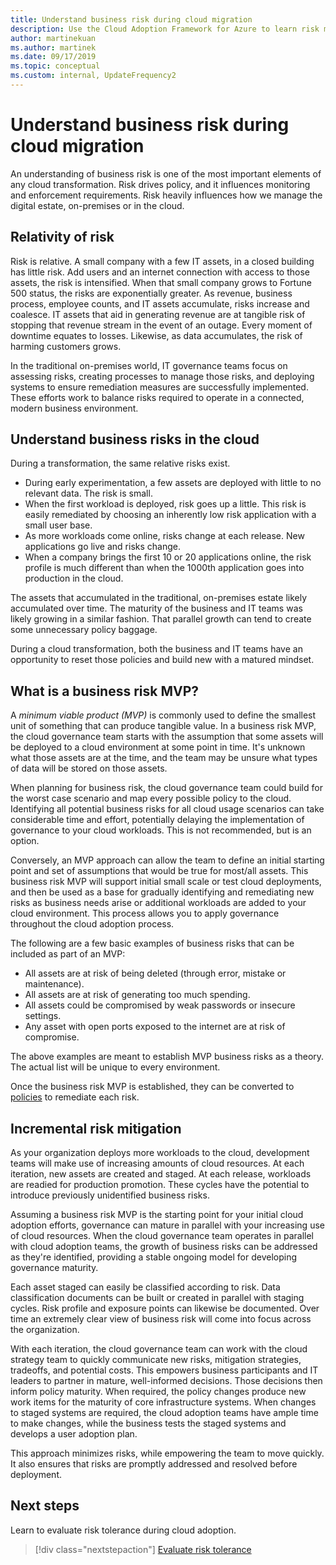 ```yaml
---
title: Understand business risk during cloud migration
description: Use the Cloud Adoption Framework for Azure to learn risk management processes that help you assess, understand, balance, and remediate migration risks.
author: martinekuan
ms.author: martinek
ms.date: 09/17/2019
ms.topic: conceptual
ms.custom: internal, UpdateFrequency2
---
```


# Understand business risk during cloud migration

An understanding of business risk is one of the most important elements of any cloud transformation. Risk drives policy, and it influences monitoring and enforcement requirements. Risk heavily influences how we manage the digital estate, on-premises or in the cloud.

## Relativity of risk

Risk is relative. A small company with a few IT assets, in a closed building has little risk. Add users and an internet connection with access to those assets, the risk is intensified. When that small company grows to Fortune 500 status, the risks are exponentially greater. As revenue, business process, employee counts, and IT assets accumulate, risks increase and coalesce. IT assets that aid in generating revenue are at tangible risk of stopping that revenue stream in the event of an outage. Every moment of downtime equates to losses. Likewise, as data accumulates, the risk of harming customers grows.

In the traditional on-premises world, IT governance teams focus on assessing risks, creating processes to manage those risks, and deploying systems to ensure remediation measures are successfully implemented. These efforts work to balance risks required to operate in a connected, modern business environment.

## Understand business risks in the cloud

During a transformation, the same relative risks exist.

- During early experimentation, a few assets are deployed with little to no relevant data. The risk is small.
- When the first workload is deployed, risk goes up a little. This risk is easily remediated by choosing an inherently low risk application with a small user base.
- As more workloads come online, risks change at each release. New applications go live and risks change.
- When a company brings the first 10 or 20 applications online, the risk profile is much different than when the 1000th application goes into production in the cloud.

The assets that accumulated in the traditional, on-premises estate likely accumulated over time. The maturity of the business and IT teams was likely growing in a similar fashion. That parallel growth can tend to create some unnecessary policy baggage.

During a cloud transformation, both the business and IT teams have an opportunity to reset those policies and build new with a matured mindset.

## What is a business risk MVP?

A *minimum viable product (MVP)* is commonly used to define the smallest unit of something that can produce tangible value. In a business risk MVP, the cloud governance team starts with the assumption that some assets will be deployed to a cloud environment at some point in time. It's unknown what those assets are at the time, and the team may be unsure what types of data will be stored on those assets.

When planning for business risk, the cloud governance team could build for the worst case scenario and map every possible policy to the cloud. Identifying all potential business risks for all cloud usage scenarios can take considerable time and effort, potentially delaying the implementation of governance to your cloud workloads. This is not recommended, but is an option.

Conversely, an MVP approach can allow the team to define an initial starting point and set of assumptions that would be true for most/all assets. This business risk MVP will support initial small scale or test cloud deployments, and then be used as a base for gradually identifying and remediating new risks as business needs arise or additional workloads are added to your cloud environment. This process allows you to apply governance throughout the cloud adoption process.

The following are a few basic examples of business risks that can be included as part of an MVP:

- All assets are at risk of being deleted (through error, mistake or maintenance).
- All assets are at risk of generating too much spending.
- All assets could be compromised by weak passwords or insecure settings.
- Any asset with open ports exposed to the internet are at risk of compromise.

The above examples are meant to establish MVP business risks as a theory. The actual list will be unique to every environment.

Once the business risk MVP is established, they can be converted to [policies](./index.md) to remediate each risk.

## Incremental risk mitigation

As your organization deploys more workloads to the cloud, development teams will make use of increasing amounts of cloud resources. At each iteration, new assets are created and staged. At each release, workloads are readied for production promotion. These cycles have the potential to introduce previously unidentified business risks.

Assuming a business risk MVP is the starting point for your initial cloud adoption efforts, governance can mature in parallel with your increasing use of cloud resources. When the cloud governance team operates in parallel with cloud adoption teams, the growth of business risks can be addressed as they're identified, providing a stable ongoing model for developing governance maturity.

Each asset staged can easily be classified according to risk. Data classification documents can be built or created in parallel with staging cycles. Risk profile and exposure points can likewise be documented. Over time an extremely clear view of business risk will come into focus across the organization.

With each iteration, the cloud governance team can work with the cloud strategy team to quickly communicate new risks, mitigation strategies, tradeoffs, and potential costs. This empowers business participants and IT leaders to partner in mature, well-informed decisions. Those decisions then inform policy maturity. When required, the policy changes produce new work items for the maturity of core infrastructure systems. When changes to staged systems are required, the cloud adoption teams have ample time to make changes, while the business tests the staged systems and develops a user adoption plan.

This approach minimizes risks, while empowering the team to move quickly. It also ensures that risks are promptly addressed and resolved before deployment.

## Next steps

Learn to evaluate risk tolerance during cloud adoption.

> [!div class="nextstepaction"]
> [Evaluate risk tolerance](./risk-tolerance.md)
